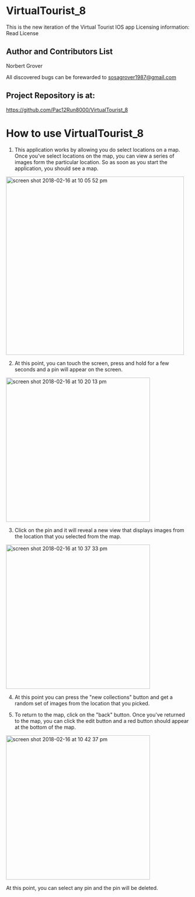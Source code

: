 # VirtualTourist_8
This is the new iteration of the Virtual Tourist IOS app
Licensing information: Read License

Author and Contributors List
------
Norbert Grover

All discovered bugs can be forewarded to sosagrover1987@gmail.com

Project Repository is at:
------
https://github.com/Pac12Run8000/VirtualTourist_8

How to use VirtualTourist_8
======
1. This application works by allowing you do select locations on a map. Once you've select locations on the map, you can view a series of 
images form the particular location. So as soon as you start the application, you should see a map.
<img width="487" alt="screen shot 2018-02-16 at 10 05 52 pm" src="https://user-images.githubusercontent.com/12214205/36338545-287f1444-1367-11e8-970a-75a9e46e97e7.png">

2. At this point, you can touch the screen, press and hold for a few seconds and a pin will appear on the screen.
<img width="394" alt="screen shot 2018-02-16 at 10 20 13 pm" src="https://user-images.githubusercontent.com/12214205/36338570-f2edd346-1367-11e8-93c3-dd5f1935166d.png">

3. Click on the pin and it will reveal a new view that displays images from the location that you selected from the map.
<img width="394" alt="screen shot 2018-02-16 at 10 37 33 pm" src="https://user-images.githubusercontent.com/12214205/36338657-139eb70c-136a-11e8-8609-6bd07273f96b.png">

4. At this point you can press the "new collections" button and get a random set of images from the location that you picked. 

5. To return to the map, click on the "back" button. Once you've returned to the map, you can click the edit button and a red button should appear at the bottom of the map. 
<img width="394" alt="screen shot 2018-02-16 at 10 42 37 pm" src="https://user-images.githubusercontent.com/12214205/36338700-caf0535c-136a-11e8-8817-c6383981e966.png"> 


At this point, you can select any pin and the pin will be deleted.
